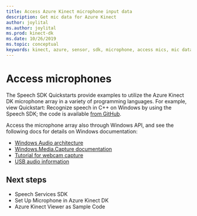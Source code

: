 ```yaml
---
title: Access Azure Kinect microphone input data
description: Get mic data for Azure Kinect
author: joylital
ms.author: joylital
ms.prod: kinect-dk
ms.date: 10/26/2019
ms.topic: conceptual 
keywords: kinect, azure, sensor, sdk, microphone, access mics, mic data
---
```


# Access microphones

The Speech SDK Quickstarts provide examples to utilize the Azure Kinect DK microphone array in a variety of programming languages.
For example, view Quickstart: Recognize speech in C++ on Windows by using the Speech SDK; the code is available [from GitHub](https://github.com/Azure-Samples/cognitive-services-speech-sdk/tree/master/quickstart/cpp-windows).

Access the microphone array also through Windows API, and see the following docs for details on Windows documentation:

* [Windows Audio architecture](https://docs.microsoft.com/windows-hardware/drivers/audio/windows-audio-architecture)
* [Windows.Media.Capture documentation](https://docs.microsoft.com/uwp/api/Windows.Media.Capture)
* [Tutorial for webcam capture](https://docs.microsoft.com/windows/uwp/audio-video-camera/basic-photo-video-and-audio-capture-with-mediacapture)
* [USB audio information](https://docs.microsoft.com/windows-hardware/drivers/audio/usb-2-0-audio-drivers)

## Next steps

* Speech Services SDK
* Set Up Microphone in Azure Kinect DK
* Azure Kinect Viewer as Sample Code
